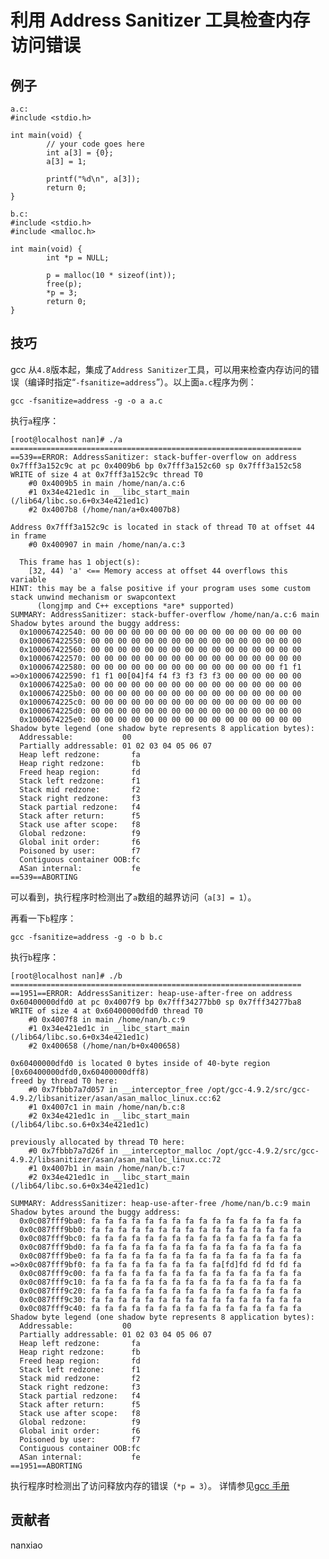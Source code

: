 # 利用 Address Sanitizer 工具检查内存访问错误

## 例子

    a.c:
    #include <stdio.h>

    int main(void) {
            // your code goes here
            int a[3] = {0};
            a[3] = 1;

            printf("%d\n", a[3]);
            return 0;
    }

    b.c:
    #include <stdio.h>
    #include <malloc.h>

    int main(void) {
            int *p = NULL;

            p = malloc(10 * sizeof(int));
            free(p);
            *p = 3;
            return 0;
    }

## 技巧

gcc 从`4.8`版本起，集成了`Address Sanitizer`工具，可以用来检查内存访问的错误（编译时指定“`-fsanitize=address`”）。以上面`a.c`程序为例：

    gcc -fsanitize=address -g -o a a.c

执行`a`程序：

    [root@localhost nan]# ./a
    =================================================================
    ==539==ERROR: AddressSanitizer: stack-buffer-overflow on address 0x7fff3a152c9c at pc 0x4009b6 bp 0x7fff3a152c60 sp 0x7fff3a152c58
    WRITE of size 4 at 0x7fff3a152c9c thread T0
        #0 0x4009b5 in main /home/nan/a.c:6
        #1 0x34e421ed1c in __libc_start_main (/lib64/libc.so.6+0x34e421ed1c)
        #2 0x4007b8 (/home/nan/a+0x4007b8)

    Address 0x7fff3a152c9c is located in stack of thread T0 at offset 44 in frame
        #0 0x400907 in main /home/nan/a.c:3

      This frame has 1 object(s):
        [32, 44) 'a' <== Memory access at offset 44 overflows this variable
    HINT: this may be a false positive if your program uses some custom stack unwind mechanism or swapcontext
          (longjmp and C++ exceptions *are* supported)
    SUMMARY: AddressSanitizer: stack-buffer-overflow /home/nan/a.c:6 main
    Shadow bytes around the buggy address:
      0x100067422540: 00 00 00 00 00 00 00 00 00 00 00 00 00 00 00 00
      0x100067422550: 00 00 00 00 00 00 00 00 00 00 00 00 00 00 00 00
      0x100067422560: 00 00 00 00 00 00 00 00 00 00 00 00 00 00 00 00
      0x100067422570: 00 00 00 00 00 00 00 00 00 00 00 00 00 00 00 00
      0x100067422580: 00 00 00 00 00 00 00 00 00 00 00 00 00 00 f1 f1
    =>0x100067422590: f1 f1 00[04]f4 f4 f3 f3 f3 f3 00 00 00 00 00 00
      0x1000674225a0: 00 00 00 00 00 00 00 00 00 00 00 00 00 00 00 00
      0x1000674225b0: 00 00 00 00 00 00 00 00 00 00 00 00 00 00 00 00
      0x1000674225c0: 00 00 00 00 00 00 00 00 00 00 00 00 00 00 00 00
      0x1000674225d0: 00 00 00 00 00 00 00 00 00 00 00 00 00 00 00 00
      0x1000674225e0: 00 00 00 00 00 00 00 00 00 00 00 00 00 00 00 00
    Shadow byte legend (one shadow byte represents 8 application bytes):
      Addressable:           00
      Partially addressable: 01 02 03 04 05 06 07
      Heap left redzone:       fa
      Heap right redzone:      fb
      Freed heap region:       fd
      Stack left redzone:      f1
      Stack mid redzone:       f2
      Stack right redzone:     f3
      Stack partial redzone:   f4
      Stack after return:      f5
      Stack use after scope:   f8
      Global redzone:          f9
      Global init order:       f6
      Poisoned by user:        f7
      Contiguous container OOB:fc
      ASan internal:           fe
    ==539==ABORTING

可以看到，执行程序时检测出了`a`数组的越界访问（`a[3] = 1`）。

再看一下`b`程序：

    gcc -fsanitize=address -g -o b b.c

执行`b`程序：

    [root@localhost nan]# ./b
    =================================================================
    ==1951==ERROR: AddressSanitizer: heap-use-after-free on address 0x60400000dfd0 at pc 0x4007f9 bp 0x7fff34277bb0 sp 0x7fff34277ba8
    WRITE of size 4 at 0x60400000dfd0 thread T0
        #0 0x4007f8 in main /home/nan/b.c:9
        #1 0x34e421ed1c in __libc_start_main (/lib64/libc.so.6+0x34e421ed1c)
        #2 0x400658 (/home/nan/b+0x400658)

    0x60400000dfd0 is located 0 bytes inside of 40-byte region [0x60400000dfd0,0x60400000dff8)
    freed by thread T0 here:
        #0 0x7fbbb7a7d057 in __interceptor_free /opt/gcc-4.9.2/src/gcc-4.9.2/libsanitizer/asan/asan_malloc_linux.cc:62
        #1 0x4007c1 in main /home/nan/b.c:8
        #2 0x34e421ed1c in __libc_start_main (/lib64/libc.so.6+0x34e421ed1c)

    previously allocated by thread T0 here:
        #0 0x7fbbb7a7d26f in __interceptor_malloc /opt/gcc-4.9.2/src/gcc-4.9.2/libsanitizer/asan/asan_malloc_linux.cc:72
        #1 0x4007b1 in main /home/nan/b.c:7
        #2 0x34e421ed1c in __libc_start_main (/lib64/libc.so.6+0x34e421ed1c)

    SUMMARY: AddressSanitizer: heap-use-after-free /home/nan/b.c:9 main
    Shadow bytes around the buggy address:
      0x0c087fff9ba0: fa fa fa fa fa fa fa fa fa fa fa fa fa fa fa fa
      0x0c087fff9bb0: fa fa fa fa fa fa fa fa fa fa fa fa fa fa fa fa
      0x0c087fff9bc0: fa fa fa fa fa fa fa fa fa fa fa fa fa fa fa fa
      0x0c087fff9bd0: fa fa fa fa fa fa fa fa fa fa fa fa fa fa fa fa
      0x0c087fff9be0: fa fa fa fa fa fa fa fa fa fa fa fa fa fa fa fa
    =>0x0c087fff9bf0: fa fa fa fa fa fa fa fa fa fa[fd]fd fd fd fd fa
      0x0c087fff9c00: fa fa fa fa fa fa fa fa fa fa fa fa fa fa fa fa
      0x0c087fff9c10: fa fa fa fa fa fa fa fa fa fa fa fa fa fa fa fa
      0x0c087fff9c20: fa fa fa fa fa fa fa fa fa fa fa fa fa fa fa fa
      0x0c087fff9c30: fa fa fa fa fa fa fa fa fa fa fa fa fa fa fa fa
      0x0c087fff9c40: fa fa fa fa fa fa fa fa fa fa fa fa fa fa fa fa
    Shadow byte legend (one shadow byte represents 8 application bytes):
      Addressable:           00
      Partially addressable: 01 02 03 04 05 06 07
      Heap left redzone:       fa
      Heap right redzone:      fb
      Freed heap region:       fd
      Stack left redzone:      f1
      Stack mid redzone:       f2
      Stack right redzone:     f3
      Stack partial redzone:   f4
      Stack after return:      f5
      Stack use after scope:   f8
      Global redzone:          f9
      Global init order:       f6
      Poisoned by user:        f7
      Contiguous container OOB:fc
      ASan internal:           fe
    ==1951==ABORTING

执行程序时检测出了访问释放内存的错误（`*p = 3`）。
详情参见[gcc 手册](https://gcc.gnu.org/onlinedocs/gcc-4.9.2/gcc/Debugging-Options.html#index-fsanitize_003daddress-593)

## 贡献者

nanxiao
